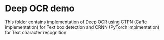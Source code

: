 # Deep OCR demo

This folder contains implementation of Deep OCR using CTPN (Caffe implementation) for
Text box detection and CRNN (PyTorch implmentation) for Text character recognition.
